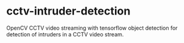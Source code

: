 # cctv-intruder-detection

OpenCV CCTV video streaming with tensorflow object detection for detection of intruders in a CCTV video stream.
